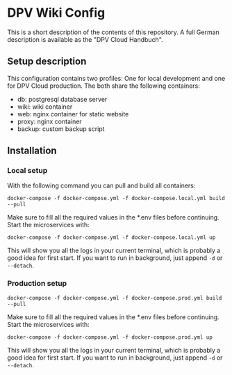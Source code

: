 # DPV Wiki Config

This is a short description of the contents of this repository. A full German description is
available as the "DPV Cloud Handbuch".

## Setup description
This configuration contains two profiles: One for local development and one for DPV Cloud
production. The both share the following containers:

- db: postgresql database server
- wiki: wiki container
- web: nginx container for static website
- proxy: nginx container
- backup: custom backup script

## Installation

### Local setup
With the following command you can pull and build all containers:
```
docker-compose -f docker-compose.yml -f docker-compose.local.yml build --pull
```
Make sure to fill all the required values in the *.env files before continuing.
Start the microservices with:
```
docker-compose -f docker-compose.yml -f docker-compose.local.yml up
```
This will show you all the logs in your current terminal, which is probably a good
idea for first start. If you want to run in background, just append `-d` or `--detach`.

### Production setup
```
docker-compose -f docker-compose.yml -f docker-compose.prod.yml build --pull
```
Make sure to fill all the required values in the *.env files before continuing.
Start the microservices with:
```
docker-compose -f docker-compose.yml -f docker-compose.prod.yml up
```
This will show you all the logs in your current terminal, which is probably a good
idea for first start. If you want to run in background, just append `-d` or `--detach`.
